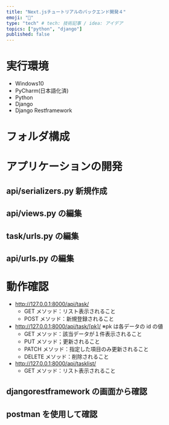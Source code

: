 ```yaml
---
title: "Next.jsチュートリアルのバックエンド開発４"
emoji: "🦔"
type: "tech" # tech: 技術記事 / idea: アイデア
topics: ["python", "django"]
published: false
---
```


# 実行環境

- Windows10
- PyCharm(日本語化済)
- Python
- Django
- Django Restframework

# フォルダ構成

# アプリケーションの開発

## api/serializers.py 新規作成

## api/views.py の編集

## task/urls.py の編集

## api/urls.py の編集

# 動作確認

- http://127.0.0.1:8000/api/task/
  - GET メソッド：リスト表示されること
  - POST メソッド：新規登録されること
- http://127.0.0.1:8000/api/task/[pk]/
  ※pk は各データの id の値
  - GET メソッド：該当データが１件表示されること
  - PUT メソッド；更新されること
  - PATCH メソッド：指定した項目のみ更新されること
  - DELETE メソッド：削除されること
- http://127.0.0.1:8000/api/tasklist/
  - GET メソッド：リスト表示されること

## djangorestframework の画面から確認

## postman を使用して確認
